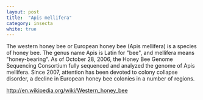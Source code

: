 ```yaml
---
layout: post
title:  "Apis mellifera"
category: insecta
white: true
---
```


The western honey bee or European honey bee (Apis mellifera) is a species of honey bee. The genus name Apis is Latin for "bee", and mellifera means "honey-bearing". As of October 28, 2006, the Honey Bee Genome Sequencing Consortium fully sequenced and analyzed the genome of Apis mellifera. Since 2007, attention has been devoted to colony collapse disorder, a decline in European honey bee colonies in a number of regions.

http://en.wikipedia.org/wiki/Western_honey_bee
